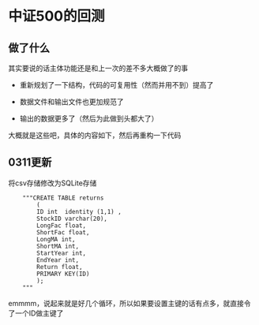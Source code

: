 # 中证500的回测

## 做了什么

其实要说的话主体功能还是和上一次的差不多大概做了的事

* 重新规划了一下结构，代码的可复用性（然而并用不到）提高了

* 数据文件和输出文件也更加规范了

* 输出的数据更多了（然后为此做到头都大了）

大概就是这些吧，具体的内容如下，然后再重构一下代码

## 0311更新

将csv存储修改为SQLite存储

        """CREATE TABLE returns
            (
            ID int  identity (1,1) ,
            StockID varchar(20),
            LongFac float,
            ShortFac float,
            LongMA int,
            ShortMA int,
            StartYear int,
            EndYear int,
            Return float,
            PRIMARY KEY(ID)
            );
        """

emmmm，说起来就是好几个循环，所以如果要设置主键的话有点多，就直接令了一个ID做主键了